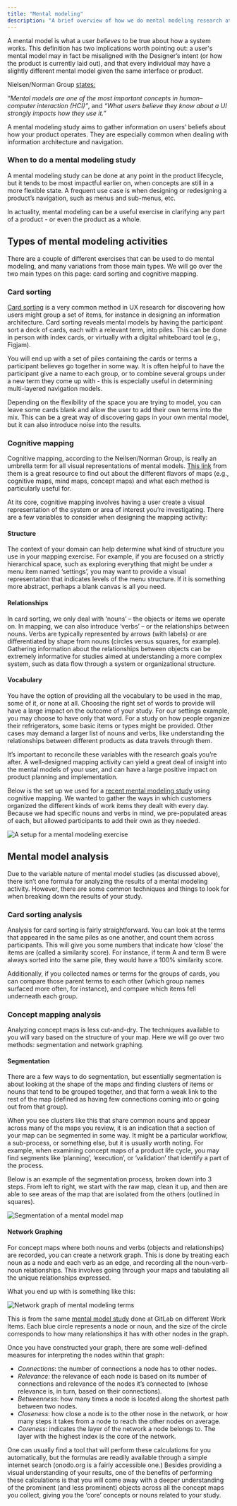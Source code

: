 ```yaml
---
title: "Mental modeling"
description: "A brief overview of how we do mental modeling research at GitLab"
---
```


A mental model is what a user *believes* to be true about how a system works. This definition has two implications worth pointing out: a user's mental model may in fact be misaligned with the Designer’s intent (or how the product is currently laid out), and that every individual may have a slightly different mental model given the same interface or product.

Nielsen/Norman Group [states:](https://www.nngroup.com/articles/mental-models/)

*“Mental models are one of the most important concepts in human–computer interaction (HCI)”*, and *“What users believe they know about a UI strongly impacts how they use it.”*

A mental modeling study aims to gather information on users’ beliefs about how your product operates. They are especially common when dealing with information architecture and navigation.

### When to do a mental modeling study

A mental modeling study can be done at any point in the product lifecycle, but it tends to be most impactful earlier on, when concepts are still in a more flexible state. A frequent use case is when designing or redesigning a product’s navigation, such as menus and sub-menus, etc.

In actuality, mental modeling can be a useful exercise in clarifying any part of a product - or even the product as a whole.

## Types of mental modeling activities

There are a couple of different exercises that can be used to do mental modeling, and many variations from those main types. We will go over the two main types on this page: card sorting and cognitive mapping.

### Card sorting

[Card sorting](https://www.nngroup.com/articles/card-sorting-how-many-users-to-test/) is a very common method in UX research for discovering how users might group a set of items, for instance in designing an information architecture. Card sorting reveals mental models by having the participant sort a deck of cards, each with a relevant term, into piles. This can be done in person with index cards, or virtually with a digital whiteboard tool (e.g., Figjam).

You will end up with a set of piles containing the cards or terms a participant believes go together in some way. It is often helpful to have the participant give a name to each group, or to combine several groups under a new term they come up with - this is especially useful in determining multi-layered navigation models.

Depending on the flexibility of the space you are trying to model, you can leave some cards blank and allow the user to add their own terms into the mix. This can be a great way of discovering gaps in your own mental model, but it can also introduce noise into the results.

### Cognitive mapping

Cognitive mapping, according to the Neilsen/Norman Group, is really an umbrella term for all visual representations of mental models. [This link](https://www.nngroup.com/articles/cognitive-mind-concept/) from them is a great resource to find out about the different flavors of maps (e.g., cognitive maps, mind maps, concept maps) and what each method is particularly useful for.

At its core, cognitive mapping involves having a user create a visual representation of the system or area of interest you’re investigating. There are a few variables to consider when designing the mapping activity:

#### Structure

The context of your domain can help determine what kind of structure you use in your mapping exercise. For example, if you are focused on a strictly hierarchical space, such as exploring everything that might be under a menu item named ‘settings’, you may want to provide a visual representation that indicates levels of the menu structure. If it is something more abstract, perhaps a blank canvas is all you need.

#### Relationships

In card sorting, we only deal with ‘nouns’ – the objects or items we operate on. In mapping, we can also introduce ‘verbs’ – or the relationships between nouns. Verbs are typically represented by arrows (with labels) or are differentiated by shape from nouns (circles versus squares, for example). Gathering information about the relationships between objects can be extremely informative for studies aimed at understanding a more complex system, such as data flow through a system or organizational structure.

#### Vocabulary

You have the option of providing all the vocabulary to be used in the map, some of it, or none at all. Choosing the right set of words to provide will have a large impact on the outcome of your study. For our settings example, you may choose to have only that word. For a study on how people organize their refrigerators, some basic items or types might be provided. Other cases may demand a larger list of nouns and verbs, like understanding the relationships between different products as data travels through them.

It’s important to reconcile these variables with the research goals you’re after. A well-designed mapping activity can yield a great deal of insight into the mental models of your user, and can have a large positive impact on product planning and implementation.

Below is the set up we used for a [recent mental modeling study](https://gitlab.com/gitlab-org/ux-research/-/issues/2076) using cognitive mapping. We wanted to gather the ways in which customers organized the different kinds of work items they dealt with every day. Because we had specific nouns and verbs in mind, we pre-populated areas of each, but allowed participants to add their own as they needed.

![A setup for a mental modeling exercise](mental_model_setup.png)

## Mental model analysis

Due to the variable nature of mental model studies (as discussed above), there isn’t one formula for analyzing the results of a mental modeling activity. However, there are some common techniques and things to look for when breaking down the results of your study.

### Card sorting analysis

Analysis for card sorting is fairly straightforward. You can look at the terms that appeared in the same piles as one another, and count them across participants. This will give you some numbers that indicate how ‘close’ the items are (called a similarity score). For instance, if term A and term B were always sorted into the same pile, they would have a 100% similarity score.

Additionally, if you collected names or terms for the groups of cards, you can compare those parent terms to each other (which group names surfaced more often, for instance), and compare which items fell underneath each group.

### Concept mapping analysis

Analyzing concept maps is less cut-and-dry. The techniques available to you will vary based on the structure of your map. Here we will go over two methods: segmentation and network graphing.

#### Segmentation

There are a few ways to do segmentation, but essentially segmentation is about looking at the shape of the maps and finding clusters of items or nouns that tend to be grouped together, and that form a weak link to the rest of the map (defined as having few connections coming into or going out from that group).

When you see clusters like this that share common nouns and appear across many of the maps you review, it is an indication that a section of your map can be segmented in some way. It might be a particular workflow, a sub-process, or something else, but it is usually worth noting. For example, when examining concept maps of a product life cycle, you may find segments like ‘planning’, ‘execution’, or ‘validation’ that identify a part of the process.

Below is an example of the segmentation process, broken down into 3 steps. From left to right, we start with the raw map, clean it up, and then are able to see areas of the map that are isolated from the others (outlined in squares).

![Segmentation of a mental model map](segmentation.png)

#### Network Graphing

For concept maps where both nouns and verbs (objects and relationships) are recorded, you can create a network graph. This is done by treating each noun as a node and each verb as an edge, and recording all the noun-verb-noun relationships. This involves going through your maps and tabulating all the unique relationships expressed.

What you end up with is something like this:

![Network graph of mental modeling terms](network_graph.png)

This is from the same [mental model study](https://gitlab.com/gitlab-org/ux-research/-/issues/2076) done at GitLab on different Work Items. Each blue circle represents a node or noun, and the size of the circle corresponds to how many relationships it has with other nodes in the graph.

Once you have constructed your graph, there are some well-defined measures for interpreting the nodes within that graph:

- *Connections*: the number of connections a node has to other nodes.
- *Relevance*: the relevance of each node is based on its number of connections and relevance of the nodes it’s connected to (whose relevance is, in turn, based on their connections).
- *Betweenness*: how many times a node is located along the shortest path between two nodes.
- *Closeness*: how close a node is to the other nose in the network, or how many steps it takes from a node to reach the other nodes on average.
- *Coreness*: indicates the layer of the network a node belongs to. The layer with the highest index is the core of the network.

One can usually find a tool that will perform these calculations for you automatically, but the formulas are readily available through a simple internet search (onodo.org is a fairly accessible one.) Besides providing a visual understanding of your results, one of the benefits of performing these calculations is that you will come away with a deeper understanding of the prominent (and less prominent) objects across all the concept maps you collect, giving you the ‘core’ concepts or nouns related to your study.

